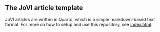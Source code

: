 ## The JoVI article template

JoVI articles are written in Quarto, which is a simple markdown-based text format.
For more on how to setup and use this repository, see [index.html](index.html).
